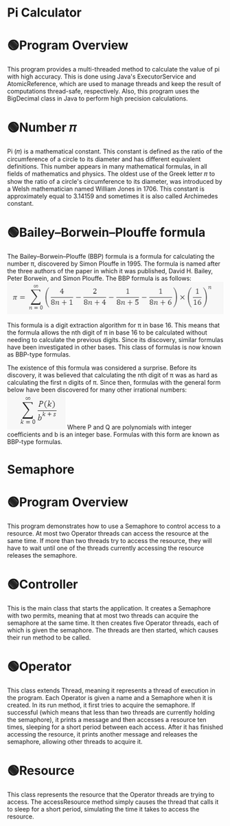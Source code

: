 # Pi Calculator

# 🟢Program Overview
This program provides a multi-threaded method to calculate the value of pi with high accuracy. This is done using Java's ExecutorService and AtomicReference, which are used to manage threads and keep the result of computations thread-safe, respectively. Also, this program uses the BigDecimal class in Java to perform high precision calculations.
# 🟢Number 𝜋
Pi (𝜋) is a mathematical constant. This constant is defined as the ratio of the circumference of a circle to its diameter and has different equivalent definitions. This number appears in many mathematical formulas, in all fields of mathematics and physics. The oldest use of the Greek letter
𝜋 to show the ratio of a circle's circumference to its diameter, was introduced by a Welsh mathematician named William Jones in 1706. This constant is approximately equal to 3.14159 and sometimes it is also called Archimedes constant.
# 🟢Bailey–Borwein–Plouffe formula
The Bailey–Borwein–Plouffe (BBP) formula is a formula for calculating the number π, discovered by Simon Plouffe in 1995. The formula is named after the three authors of the paper in which it was published, David H. Bailey, Peter Borwein, and Simon Plouffe.
The BBP formula is as follows:
![alt text](image-2.png)

This formula is a digit extraction algorithm for π in base 16. This means that the formula allows the nth digit of π in base 16 to be calculated without needing to calculate the previous digits. Since its discovery, similar formulas have been investigated in other bases. This class of formulas is now known as BBP-type formulas.

The existence of this formula was considered a surprise. Before its discovery, it was believed that calculating the nth digit of π was as hard as calculating the first n digits of π. Since then, formulas with the general form below have been discovered for many other irrational numbers:
![alt text](image-3.png)
Where P and Q are polynomials with integer coefficients and b is an integer base. Formulas with this form are known as BBP-type formulas.

# Semaphore

# 🟢Program Overview
This program demonstrates how to use a Semaphore to control access to a resource. At most two Operator threads can access the resource at the same time. If more than two threads try to access the resource, they will have to wait until one of the threads currently accessing the resource releases the semaphore.
# 🟢Controller
This is the main class that starts the application. It creates a Semaphore with two permits, meaning that at most two threads can acquire the semaphore at the same time. It then creates five Operator threads, each of which is given the semaphore. The threads are then started, which causes their run method to be called.
# 🟢Operator
This class extends Thread, meaning it represents a thread of execution in the program. Each Operator is given a name and a Semaphore when it is created. In its run method, it first tries to acquire the semaphore. If successful (which means that less than two threads are currently holding the semaphore), it prints a message and then accesses a resource ten times, sleeping for a short period between each access. After it has finished accessing the resource, it prints another message and releases the semaphore, allowing other threads to acquire it.
# 🟢Resource
This class represents the resource that the Operator threads are trying to access. The accessResource method simply causes the thread that calls it to sleep for a short period, simulating the time it takes to access the resource.